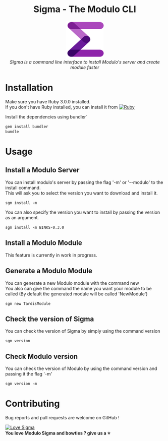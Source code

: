 <h1 align="center">Sigma - The Modulo CLI</h1>

<p align="center">
  <img src="logo.png" alt="sigma-logo" width="120px" height="120px"/>
  <br>
  <i>Sigma is a command line interface to install Modulo's server and create module faster</i>
  <br>
</p>

# Installation

Make sure you have Ruby 3.0.0 installed.  
If you don't have Ruby installed, you can install it from [![Ruby](https://img.shields.io/badge/Ruby-CC342D?style=for-the-badge&logo=ruby&logoColor=white)](https://www.ruby-lang.org/en/downloads/)

Install the dependencies using bundler`

```
gem install bundler  
bundle
```

# Usage

## Install a Modulo Server

You can install modulo's server by passing the flag '-m' or '--modulo' to the install command.  
This will ask you to select the version you want to download and install it.

```
sgm install -m
```

You can also specify the version you want to install by passing the version as an argument.

```
sgm install -m BINKS-0.3.0
```

## Install a Modulo Module

This feature is currently in work in progress.

## Generate a Modulo Module

You can generate a new Modulo module with the command new  
You also can give the command the name you want your module to be called (By default the generated module will be called 'NewModule')

```
sgm new TardisModule
```

## Check the version of Sigma

You can check the version of Sigma by simply using the command version

```
sgm version
```

## Check Modulo version

You can check the version of Modulo by using the command version and passing it the flag '-m'

```
sgm version -m
```

# Contributing

Bug reports and pull requests are welcome on GitHub !

[![Love Sigma](https://img.shields.io/badge/sigma-love-purple)](https://github.com/chillycheesy/sigmaCLI)   
**You love Modulo Sigma and bowties ? give us a :star:**
